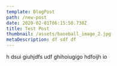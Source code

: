 ```yaml
---
template: BlogPost
path: /new-post
date: 2020-02-01T06:15:50.738Z
title: Test Post
thumbnail: /assets/baseball_image_2.jpg
metaDescription: df sdf df
---
```

h dsui giuhjdfs udf ghihoiugigo hdfoijh io

